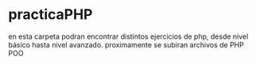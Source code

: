 # practicaPHP
en esta carpeta podran encontrar distintos ejercicios de php, desde nivel básico hasta nivel avanzado.
proximamente se subiran archivos de PHP POO
